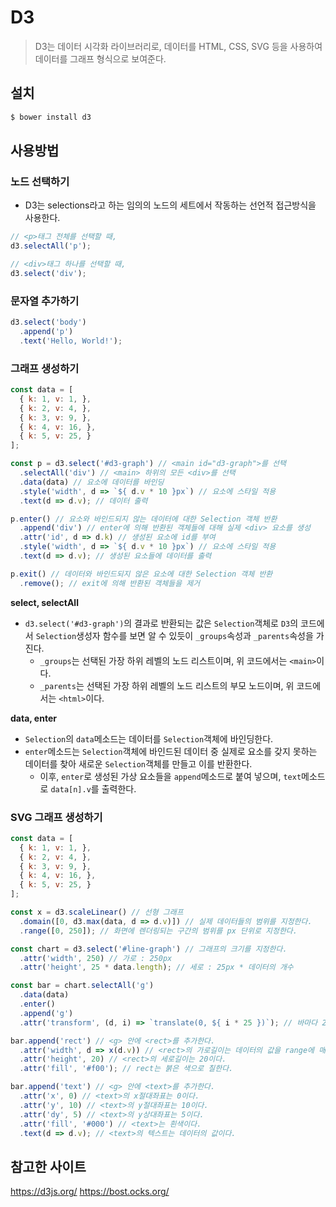 # D3
> D3는 데이터 시각화 라이브러리로, 데이터를 HTML, CSS, SVG 등을 사용하여 데이터를 그래프 형식으로 보여준다.

## 설치
```sh
$ bower install d3
```

## 사용방법
### 노드 선택하기
- D3는 selections라고 하는 임의의 노드의 세트에서 작동하는 선언적 접근방식을 사용한다.
```js
// <p>태그 전체를 선택할 때,
d3.selectAll('p');

// <div>태그 하나를 선택할 때,
d3.select('div');
```

### 문자열 추가하기
```js
d3.select('body')
  .append('p')
  .text('Hello, World!');
```

### 그래프 생성하기
```js
const data = [
  { k: 1, v: 1, },
  { k: 2, v: 4, },
  { k: 3, v: 9, },
  { k: 4, v: 16, },
  { k: 5, v: 25, }
];

const p = d3.select('#d3-graph') // <main id="d3-graph">를 선택
  .selectAll('div') // <main> 하위의 모든 <div>를 선택
  .data(data) // 요소에 데이터를 바인딩
  .style('width', d => `${ d.v * 10 }px`) // 요소에 스타일 적용
  .text(d => d.v); // 데이터 출력

p.enter() // 요소와 바인드되지 않는 데이터에 대한 Selection 객체 반환
  .append('div') // enter에 의해 반환된 객체들에 대해 실제 <div> 요소를 생성
  .attr('id', d => d.k) // 생성된 요소에 id를 부여
  .style('width', d => `${ d.v * 10 }px`) // 요소에 스타일 적용
  .text(d => d.v); // 생성된 요소들에 데이터를 출력

p.exit() // 데이터와 바인드되지 않은 요소에 대한 Selection 객체 반환
  .remove(); // exit에 의해 반환된 객체들을 제거
```

__select, selectAll__
- `d3.select('#d3-graph')`의 결과로 반환되는 값은 `Selection`객체로 `D3`의 코드에서 `Selection`생성자 함수를 보면 알 수 있듯이 `_groups`속성과 `_parents`속성을 가진다.
  - `_groups`는 선택된 가장 하위 레벨의 노드 리스트이며, 위 코드에서는 `<main>`이다.
  - `_parents`는 선택된 가장 하위 레벨의 노드 리스트의 부모 노드이며, 위 코드에서는 `<html>`이다.

__data, enter__
- `Selection`의 `data`메소드는 데이터를 `Selection`객체에 바인딩한다.
- `enter`메소드는 `Selection`객체에 바인드된 데이터 중 실제로 요소를 갖지 못하는 데이터를 찾아 새로운 `Selection`객체를 만들고 이를 반환한다.
  - 이후, `enter`로 생성된 가상 요소들을 `append`메소드로 붙여 넣으며, `text`메소드로 `data[n].v`를 출력한다.

### SVG 그래프 생성하기
```js
const data = [
  { k: 1, v: 1, },
  { k: 2, v: 4, },
  { k: 3, v: 9, },
  { k: 4, v: 16, },
  { k: 5, v: 25, }
];

const x = d3.scaleLinear() // 선형 그래프
  .domain([0, d3.max(data, d => d.v)]) // 실제 데이터들의 범위를 지정한다.
  .range([0, 250]); // 화면에 렌더링되는 구간의 범위를 px 단위로 지정한다.

const chart = d3.select('#line-graph') // 그래프의 크기를 지정한다.
  .attr('width', 250) // 가로 : 250px
  .attr('height', 25 * data.length); // 세로 : 25px * 데이터의 개수

const bar = chart.selectAll('g')
  .data(data)
  .enter()
  .append('g')
  .attr('transform', (d, i) => `translate(0, ${ i * 25 })`); // 바마다 25px만큼 간격을 준다.

bar.append('rect') // <g> 안에 <rect>를 추가한다.
  .attr('width', d => x(d.v)) // <rect>의 가로길이는 데이터의 값을 range에 매핑한 값이다.
  .attr('height', 20) // <rect>의 세로길이는 20이다.
  .attr('fill', '#f00'); // rect는 붉은 색으로 칠한다.

bar.append('text') // <g> 안에 <text>를 추가한다.
  .attr('x', 0) // <text>의 x절대좌표는 0이다.
  .attr('y', 10) // <text>의 y절대좌표는 10이다.
  .attr('dy', 5) // <text>의 y상대좌표는 5이다.
  .attr('fill', '#000') // <text>는 흰색이다.
  .text(d => d.v); // <text>의 텍스트는 데이터의 값이다.
```

## 참고한 사이트
https://d3js.org/
https://bost.ocks.org/

<!--
## 나중에 참고할 사이트
[bost blog](https://bost.ocks.org)
[awesome d3](https://github.com/wbkd/awesome-d3#charts)
[visual cinnamon](https://www.visualcinnamon.com/category/d3-js)
[SVG Primer](http://alignedleft.com/tutorials/d3/an-svg-primer)
[Introducing d3-scale](https://medium.com/@mbostock/introducing-d3-scale-61980c51545f)
[Introducing d3-shape](https://medium.com/@mbostock/introducing-d3-shape-73f8367e6d12)
[d3-selections](https://github.com/d3/d3-selection#d3-selection)
[Thinking with Joins](https://bost.ocks.org/mike/join/)
[d3-collection](https://github.com/d3/d3-collection/blob/master/README.md#d3-collection)
[d3-hierarchy](https://github.com/d3/d3-hierarchy#d3-hierarchy)
[d3-zoom](https://github.com/d3/d3-zoom#d3-zoom)
[d3-zoom examples](http://blockbuilder.org/search#text=zoom;user=mbostock;d3version=v4)
[d3-force](https://github.com/d3/d3-force#d3-force)
[block builder search](http://blockbuilder.org/search)
-->

